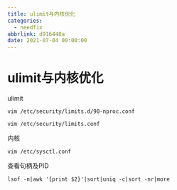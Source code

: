 ```yaml
---
title: ulimit与内核优化
categories:
  - needfix
abbrlink: d916448a
date: 2021-07-04 00:00:00
---
```

# ulimit与内核优化



ulimit

```shell
vim /etc/security/limits.d/90-nproc.conf

vim /etc/security/limits.conf
```


内核

```shell
vim /etc/sysctl.conf
```


查看句柄及PID

```shell
lsof -n|awk '{print $2}'|sort|uniq -c|sort -nr|more
```